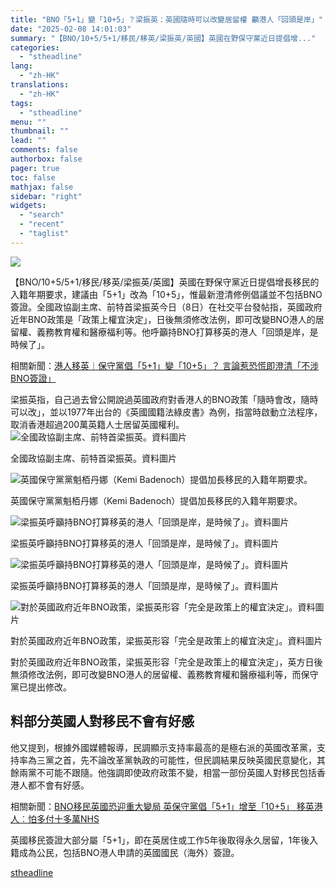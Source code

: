 ```yaml
---
title: "BNO「5+1」變「10+5」？梁振英：英國隨時可以改變居留權 籲港人「回頭是岸」"
date: "2025-02-08 14:01:03"
summary: "【BNO/10+5/5+1/移民/移英/梁振英/英國】英國在野保守黨近日提倡增..."
categories:
  - "stheadline"
lang:
  - "zh-HK"
translations:
  - "zh-HK"
tags:
  - "stheadline"
menu: ""
thumbnail: ""
lead: ""
comments: false
authorbox: false
pager: true
toc: false
mathjax: false
sidebar: "right"
widgets:
  - "search"
  - "recent"
  - "taglist"
---
```


![](https://image.stheadline.com/f/680p0/0x0/100/none/ce183424feba0362fe262750f78d9643/stheadline/inewsmedia/20250208/_2025020813585290469.jpg)






【BNO/10+5/5+1/移民/移英/梁振英/英國】英國在野保守黨近日提倡增長移民的入籍年期要求，建議由「5+1」改為「10+5」，惟最新澄清修例倡議並不包括BNO簽證。全國政協副主席、前特首梁振英今日（8日）在社交平台發帖指，英國政府近年BNO政策是「政策上權宜決定」，日後無須修改法例，即可改變BNO港人的居留權、義務教育權和醫療福利等。他呼籲持BNO打算移英的港人「回頭是岸，是時候了」。

相關新聞：[港人移英︱保守黨倡「5+1」變「10+5」？ 言論惹恐慌即澄清「不涉BNO簽證」](https://www.stheadline.com/realtime-world/3426780/%E6%B8%AF%E4%BA%BA%E7%A7%BB%E8%8B%B1%E4%BF%9D%E5%AE%88%E9%BB%A8%E5%80%A151%E8%AE%8A105-%E8%A8%80%E8%AB%96%E6%83%B9%E6%81%90%E6%85%8C%E5%8D%B3%E6%BE%84%E6%B8%85%E4%B8%8D%E6%B6%89BNO%E7%B0%BD%E8%AD%89)

梁振英指，自己過去曾公開說過英國政府對香港人的BNO政策「隨時會改，隨時可以改」，並以1977年出台的《英國國籍法綠皮書》為例，指當時啟動立法程序，取消香港超過200萬英籍人士居留英國權利。
 ![全國政協副主席、前特首梁振英。資料圖片](https://image.hkhl.hk/f/1024p0/0x0/100/none/139f993b2c8f797fcedb2cca138e93a3/2025-02/DNSL0903CYLEUNG002.jpg)


全國政協副主席、前特首梁振英。資料圖片



 ![英國保守黨黨魁栢丹娜（Kemi Badenoch）提倡加長移民的入籍年期要求。](https://image.hkhl.hk/f/1024p0/0x0/100/none/86ef881a40df20b6f61717b2a12bf2fb/2025-02/654566541156.jpg)


英國保守黨黨魁栢丹娜（Kemi Badenoch）提倡加長移民的入籍年期要求。



 ![梁振英呼籲持BNO打算移英的港人「回頭是岸，是時候了」。資料圖片](https://image.hkhl.hk/f/1024p0/0x0/100/none/fb2877f77d17faa7df140fb5d5548471/2025-02/0221324564.jpg)


梁振英呼籲持BNO打算移英的港人「回頭是岸，是時候了」。資料圖片



 ![梁振英呼籲持BNO打算移英的港人「回頭是岸，是時候了」。資料圖片](https://image.hkhl.hk/f/1024p0/0x0/100/none/00e7dcb8f320071f19b0a261819c6776/2025-02/DNSL0131BNOAIRPORT011.jpg)


梁振英呼籲持BNO打算移英的港人「回頭是岸，是時候了」。資料圖片



 ![對於英國政府近年BNO政策，梁振英形容「完全是政策上的權宜決定」。資料圖片](https://image.hkhl.hk/f/1024p0/0x0/100/none/3bde6be7f9d56b569a29a07d88f19c94/2025-02/02081347.jpg)


對於英國政府近年BNO政策，梁振英形容「完全是政策上的權宜決定」。資料圖片




對於英國政府近年BNO政策，梁振英形容「完全是政策上的權宜決定」，英方日後無須修改法例，即可改變BNO港人的居留權、義務教育權和醫療福利等，而保守黨已提出修改。

料部分英國人對移民不會有好感
--------------

他又提到，根據外國媒體報導，民調顯示支持率最高的是極右派的英國改革黨，支持率為三黨之首，先不論改革黨執政的可能性，但民調結果反映英國民意變化，其餘兩黨不可能不跟隨。他強調即使政府政策不變，相當一部份英國人對移民包括香港人都不會有好感。

相關新聞：[BNO移民英國恐迎重大變局 英保守黨倡「5+1」增至「10+5」 移英港人︰怕多付十多萬NHS](https://www.stheadline.com/realtime-world/3426252/BNO%E7%A7%BB%E6%B0%91%E8%8B%B1%E5%9C%8B%E6%81%90%E8%BF%8E%E9%87%8D%E5%A4%A7%E8%AE%8A%E5%B1%80-%E8%8B%B1%E4%BF%9D%E5%AE%88%E9%BB%A8%E5%80%A151%E5%A2%9E%E8%87%B3105-%E7%A7%BB%E8%8B%B1%E6%B8%AF%E4%BA%BA%E6%80%95%E5%A4%9A%E4%BB%98%E5%8D%81%E5%A4%9A%E8%90%ACNHS)

英國移民簽證大部分屬「5+1」，即在英居住或工作5年後取得永久居留，1年後入籍成為公民，包括BNO港人申請的英國國民（海外）簽證。

[stheadline](https://std.stheadline.com/realtime/article/2051554/即時-港聞-BNO-5-1-變-10-5-梁振英-英國隨時可以改變居留權-籲港人-回頭是岸)
